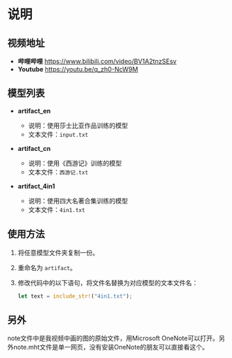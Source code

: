 # 说明

## 视频地址

- **哔哩哔哩**
  https://www.bilibili.com/video/BV1A2tnzSEsv
- **Youtube**
  https://youtu.be/q_zh0-NcW9M

## 模型列表

- **artifact_en**  
  - 说明：使用莎士比亚作品训练的模型  
  - 文本文件：`input.txt`

- **artifact_cn**  
  - 说明：使用《西游记》训练的模型  
  - 文本文件：`西游记.txt`

- **artifact_4in1**  
  - 说明：使用四大名著合集训练的模型  
  - 文本文件：`4in1.txt`

## 使用方法

1. 将任意模型文件夹复制一份。
2. 重命名为 `artifact`。
3. 修改代码中的以下语句，将文件名替换为对应模型的文本文件名：

   ```rust
   let text = include_str!("4in1.txt");
   
## 另外
note文件中是我视频中画的图的原始文件，用Microsoft OneNote可以打开。另外note.mht文件是单一网页，没有安装OneNote的朋友可以直接看这个。



